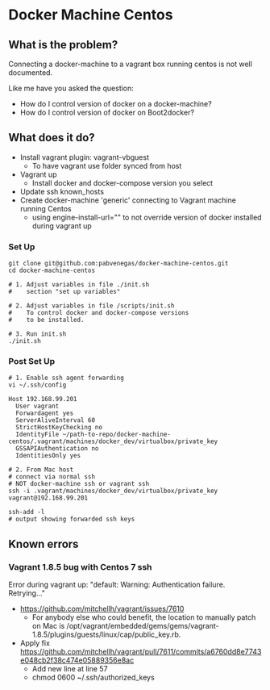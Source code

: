 # Docker Machine Centos

## What is the problem?

Connecting a docker-machine to a vagrant box running centos is not well documented.
 
Like me have you asked the question:
- How do I control version of docker on a docker-machine?
- How do I control version of docker on Boot2docker?

## What does it do?

* Install vagrant plugin: vagrant-vbguest
  * To have vagrant use folder synced from host
* Vagrant up
  * Install docker and docker-compose version you select
* Update ssh known_hosts
* Create docker-machine 'generic' connecting to Vagrant machine running Centos
  * using engine-install-url="" to not override version of docker installed during vagrant up 


### Set Up

```
git clone git@github.com:pabvenegas/docker-machine-centos.git
cd docker-machine-centos

# 1. Adjust variables in file ./init.sh
#    section "set up variables"

# 2. Adjust variables in file /scripts/init.sh
#    To control docker and docker-compose versions
#    to be installed.

# 3. Run init.sh
./init.sh

```

### Post Set Up

```
# 1. Enable ssh agent forwarding
vi ~/.ssh/config

Host 192.168.99.201
  User vagrant
  Forwardagent yes
  ServerAliveInterval 60
  StrictHostKeyChecking no
  IdentityFile ~/path-to-repo/docker-machine-centos/.vagrant/machines/docker_dev/virtualbox/private_key
  GSSAPIAuthentication no
  IdentitiesOnly yes

# 2. From Mac host
# connect via normal ssh 
# NOT docker-machine ssh or vagrant ssh
ssh -i .vagrant/machines/docker_dev/virtualbox/private_key vagrant@192.168.99.201

ssh-add -l
# output showing forwarded ssh keys
```

## Known errors

### Vagrant 1.8.5 bug with Centos 7 ssh

Error during vagrant up: "default: Warning: Authentication failure. Retrying..."
- https://github.com/mitchellh/vagrant/issues/7610
  - For anybody else who could benefit, the location to manually patch on Mac is 
/opt/vagrant/embedded/gems/gems/vagrant-1.8.5/plugins/guests/linux/cap/public_key.rb.
- Apply fix https://github.com/mitchellh/vagrant/pull/7611/commits/a6760dd8e7743e048cb2f38c474e05889356e8ac
  - Add new line at line 57
  - chmod 0600 ~/.ssh/authorized_keys

